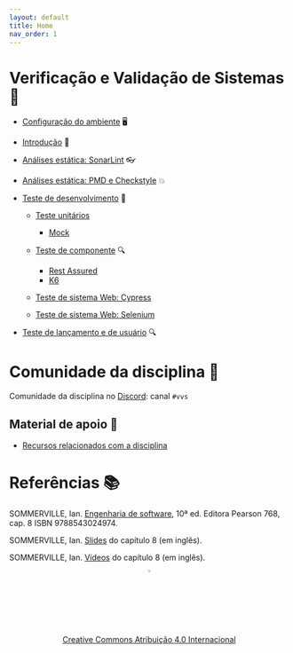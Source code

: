 ```yaml
---
layout: default
title: Home
nav_order: 1
---
```


# Verificação e Validação de Sistemas 🧪

* [Configuração do ambiente](ambiente/ambiente.md) 🖥️

* [Introdução](introducao/introducao.md) 🚀

* [Análises estática: SonarLint](sonar/sonar.md)  👓

* [Análises estática: PMD e Checkstyle](pmd/pmd.md) 💥

* [Teste de desenvolvimento](desenvolvimento/teste.md) 🧪

    * [Teste unitários](unitario/junit.md)
      * [Mock](unitario/mock.md)

    * [Teste de componente](componente/componente.md) 🔍
      * [Rest Assured](componente/restassured.md)
      * [K6](carga/carga.md)

    * [Teste de sistema Web: Cypress](cypress/cypress.md)

    * [Teste de sistema Web: Selenium](selenium/selenium.md)

* [Teste de lançamento e de usuário](usuario/usuario.md) 🔍

# Comunidade da disciplina 📢

Comunidade da disciplina no [Discord](https://discord.com/invite/C29cqvm):
canal `#vvs`

## Material de apoio 📒

* [Recursos relacionados com a disciplina](perifericos/perifericos.md)

# Referências 📚

SOMMERVILLE, Ian. [Engenharia de software](https://biblioteca.ifrs.edu.br/pergamum_ifrs/biblioteca_s/acesso_login.php?cod_acervo_acessibilidade=5030950&acesso=aHR0cHM6Ly9taWRkbGV3YXJlLWJ2LmFtNC5jb20uYnIvU1NPL2lmcnMvOTc4ODU0MzAyNDk3NA==&label=acesso%20restrito), 10ª ed. Editora Pearson 768, cap. 8 ISBN 9788543024974.

SOMMERVILLE, Ian. [Slides](https://iansommerville.com/software-engineering-book/slides/) do capítulo 8 (em inglês).

SOMMERVILLE, Ian. [Vídeos](https://iansommerville.com/software-engineering-book/videos/imp/) do capítulo 8 (em inglês).

<center>
    <a href="https://rpmhub.dev" target="blanck"><img src="imgs/logo.png" alt="Rodrigo Prestes Machado" width="3%" height="3%" border=0 style="border:0; text-decoration:none; outline:none"></a><br/>
    <a rel="license" href="http://creativecommons.org/licenses/by/4.0/">Creative Commons Atribuição 4.0 Internacional</a>
</center>